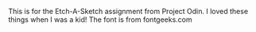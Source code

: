 This is for the Etch-A-Sketch assignment from Project Odin. I loved these things when I was a kid!
The font is from fontgeeks.com